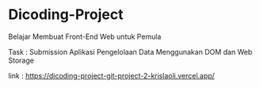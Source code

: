 # Dicoding-Project

Belajar Membuat Front-End Web untuk Pemula

Task : Submission Aplikasi Pengelolaan Data Menggunakan DOM dan Web Storage

link : https://dicoding-project-git-project-2-krislaoli.vercel.app/

